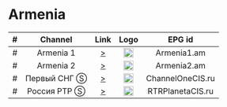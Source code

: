 <h1>Armenia</h1>

| # |   Channel    |                                    Link                                     |                           Logo                           |     EPG id     |
|:-:|:------------:|:---------------------------------------------------------------------------:|:--------------------------------------------------------:|:--------------:|
| # |  Armenia 1   |          [>](http://amtv.tulixcdn.com/amtv2/am2abr/index.m3u8)          | <img height="20" src="https://i.imgur.com/HIwJ4lc.png"/> |  Armenia1.am   |
| # |  Armenia 2   |          [>](http://amtv.tulixcdn.com/amtv3/am3abr/index.m3u8)          | <img height="20" src="https://i.imgur.com/AXmXw9X.png"/> |  Armenia2.am   |
| # | Первый СНГ Ⓢ | [>](http://fdvr02.vnet.am/PerviyKanal/tracks-v1a1/mono.m3u8) | <img height="20" src="https://i.imgur.com/RUSX0rX.png"/> | ChannelOneCIS.ru |
| # | Россия РТР Ⓢ | [>](http://fdvr02.vnet.am/RTRPlaneta/tracks-v1a1/mono.m3u8) | <img height="20" src="https://i.imgur.com/f54OT4e.png"/> | RTRPlanetaCIS.ru |
